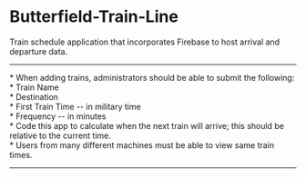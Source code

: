 # Butterfield-Train-Line
Train schedule application that incorporates Firebase to host arrival and departure data.
<br />
<hr />
* When adding trains, administrators should be able to submit the following:
<br /> 
    * Train Name
<br />    
    * Destination 
<br />    
    * First Train Time -- in military time
<br />    
    * Frequency -- in minutes
<br /> 
  * Code this app to calculate when the next train will arrive; this should be relative to the current time.
<br />  
  * Users from many different machines must be able to view same train times.
<br />
<hr />